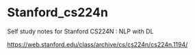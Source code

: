 # Stanford_cs224n
Self study notes for Stanford CS224N : NLP with DL

https://web.stanford.edu/class/archive/cs/cs224n/cs224n.1194/
